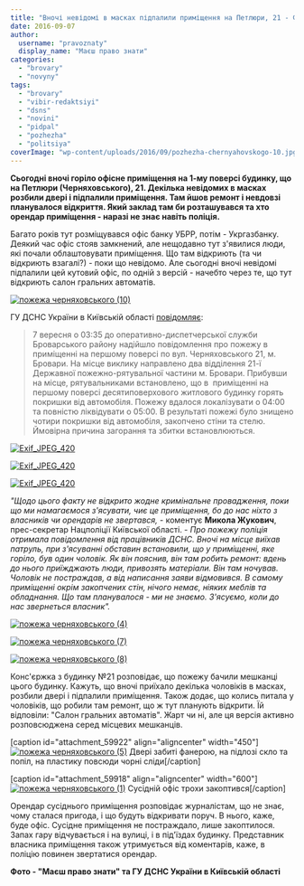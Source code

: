 ```yaml
---
title: "Вночі невідомі в масках підпалили приміщення на Петлюри, 21 - ФОТО"
date: 2016-09-07
author: 
  username: "pravoznaty"
  display_name: "Маєш право знати"
categories: 
  - "brovary"
  - "novyny"
tags: 
  - "brovary"
  - "vibir-redaktsiyi"
  - "dsns"
  - "novini"
  - "pidpal"
  - "pozhezha"
  - "politsiya"
coverImage: "wp-content/uploads/2016/09/pozhezha-chernyahovskogo-10.jpg"
---
```


**Сьогодні вночі горіло офісне приміщення на 1-му поверсі будинку, що на Петлюри (Черняховського), 21. Декілька невідомих в масках розбили двері і підпалили приміщення. Там йшов ремонт і невдовзі планувалося відкриття. Який заклад там би розташувався та хто орендар приміщення - наразі не знає навіть поліція.**

Багато років тут розміщувався офіс банку УБРР, потім - Укргазбанку. Деякий час офіс стояв замкнений, але нещодавно тут з'явилися люди, які почали облаштовувати приміщення. Що там відкриють (та чи відкриють взагалі?) - поки що невідомо. Але сьогодні вночі невідомі підпалили цей кутовий офіс, по одній з версій - начебто через те, що тут відкриють салон гральних автоматів.

[![пожежа черняховського (10)](https://mpz.brovary.org/wp-content/uploads/2016/09/pozhezha-chernyahovskogo-10.jpg)](https://mpz.brovary.org/wp-content/uploads/2016/09/pozhezha-chernyahovskogo-10.jpg)

ГУ ДСНС України в Київській області [повідомляє](http://www.kyivobl.mns.gov.ua/news/9225.html):

> 7 вересня о 03:35 до оперативно-диспетчерської служби Броварського району надійшло повідомлення про пожежу в приміщенні на першому поверсі по вул. Черняховського 21, м. Бровари. На місце виклику направлено два відділення 21-ї Державної пожежно-рятувальної частини м. Бровари. Прибувши на місце, рятувальниками встановлено, що в  приміщенні на першому поверсі десятиповерхового житлового будинку горять покришки від автомобіля. Пожежу вдалося локалізувати о 04:00 та повністю ліквідувати о 05:00. В результаті пожежі було знищено чотири покришки від автомобіля, закопчено стіни та стелю. Ймовірна причина загорання та збитки встановлюються.

[![Exif_JPEG_420](https://mpz.brovary.org/wp-content/uploads/2016/09/IMG_20160907_043436.jpg)](https://mpz.brovary.org/wp-content/uploads/2016/09/IMG_20160907_043436.jpg)

[![Exif_JPEG_420](https://mpz.brovary.org/wp-content/uploads/2016/09/IMG_20160907_035402.jpg)](https://mpz.brovary.org/wp-content/uploads/2016/09/IMG_20160907_035402.jpg)

[![Exif_JPEG_420](https://mpz.brovary.org/wp-content/uploads/2016/09/IMG_20160907_035234.jpg)](https://mpz.brovary.org/wp-content/uploads/2016/09/IMG_20160907_035234.jpg)

_"Щодо цього факту не відкрито жодне кримінальне провадження, поки що ми намагаємося з'ясувати, чиє це приміщення, бо до нас ніхто з власників чи орендарів не звертався,_ - коментує **Микола Жукович**, прес-секретар Нацполіції Київської області. - _Про пожежу поліція отримала повідомлення від працівників ДСНС. Вночі на місце виїхав патруль, при з'ясуванні обставин встановили, що у приміщенні, яке горіло, був один чоловік. Як він пояснив, він там робить ремонт: вдень до нього приїжджають люди, привозять матеріали. Він там ночував. Чоловік не постраждав, а від написання заяви відмовився. В самому приміщенні окрім закопчених стін, нічого немає, ніяких меблів та обладнання. Що там планувалося - ми не знаємо. З'ясуємо, коли до нас звернеться власник"._

[![пожежа черняховського (4)](https://mpz.brovary.org/wp-content/uploads/2016/09/pozhezha-chernyahovskogo-4.jpg)](https://mpz.brovary.org/wp-content/uploads/2016/09/pozhezha-chernyahovskogo-4.jpg)

[![пожежа черняховського (7)](https://mpz.brovary.org/wp-content/uploads/2016/09/pozhezha-chernyahovskogo-7.jpg)](https://mpz.brovary.org/wp-content/uploads/2016/09/pozhezha-chernyahovskogo-7.jpg)

[![пожежа черняховського (8)](https://mpz.brovary.org/wp-content/uploads/2016/09/pozhezha-chernyahovskogo-8.jpg)](https://mpz.brovary.org/wp-content/uploads/2016/09/pozhezha-chernyahovskogo-8.jpg)

Конс'єржка з будинку №21 розповідає, що пожежу бачили мешканці цього будинку. Кажуть, що вночі приїхало декілька чоловіків в масках, розбили двері і підпалили приміщення. Також додає, що колись питала у чоловіків, що робили там ремонт, що ж тут планують відкрити. Їй відповіли: "Салон гральних автоматів". Жарт чи ні, але ця версія активно розповсюджена серед місцевих мешканців.

\[caption id="attachment\_59922" align="aligncenter" width="450"\][![пожежа черняховського (5)](https://mpz.brovary.org/wp-content/uploads/2016/09/pozhezha-chernyahovskogo-5.jpg)](https://mpz.brovary.org/wp-content/uploads/2016/09/pozhezha-chernyahovskogo-5.jpg) Двері забиті фанерою, на підлозі скло та попіл, на пластику повсюди чорні сліди\[/caption\]

\[caption id="attachment\_59918" align="aligncenter" width="600"\][![пожежа черняховського (1)](https://mpz.brovary.org/wp-content/uploads/2016/09/pozhezha-chernyahovskogo-1.jpg)](https://mpz.brovary.org/wp-content/uploads/2016/09/pozhezha-chernyahovskogo-1.jpg) Сусідній офіс трохи закоптився\[/caption\]

Орендар сусіднього приміщення розповідає журналістам, що не знає, чому сталася пригода, і що будуть відкривати поруч. В нього, каже, буде офіс. Сусідне приміщення не постраждало, лише закоптилося. Запах гару відчувається і на вулиці, і в під'їздах будинку. Представник власника приміщення також утримується від коментарів, каже, в поліцію повинен звертатися орендар.

**Фото - "Маєш право знати" та ГУ ДСНС України в Київській області**
